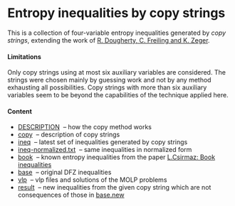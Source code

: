 Entropy inequalities by copy strings
=====================================

This is a collection of four-variable entropy inequalities generated by
*copy strings*, extending the work of
[R. Dougherty, C. Freiling and K. Zeger](http://arxiv.org/pdf/1104.3602v1).

#### Limitations

Only copy strings using at most six auxiliary variables are considered. The
strings were chosen mainly by guessing work and not by any method exhausting
all possibilities. Copy strings with more than six auxiliary variables seem
to be beyond the capabilities of the technique applied here.

####  Content

* [DESCRIPTION](DESCRIPTION.md) &nbsp;&ndash; how the copy method works
* [copy](copy.txt) &nbsp;&ndash; description of copy strings
* [ineq](ineq.txt) &nbsp;&ndash; latest set of inequalities generated by copy strings
* [ineq-normalized.txt](ineq-normalized.txt) &nbsp;&ndash; same inequalities in normalized form 
* [book](book.txt) &nbsp;&ndash; known entropy inequalities from the paper [L.Csirmaz: Book inequalities](https://arxiv.org/abs/1312.6490)
* [base](base.new) &nbsp;&ndash; original DFZ inequalities
* [vlp](vlp) &nbsp;&ndash; vlp files and solutions of the MOLP problems
* [result](result) &nbsp;&ndash; new inequalities from the given copy string which are not 
consequences of those in [base.new](base.new)


